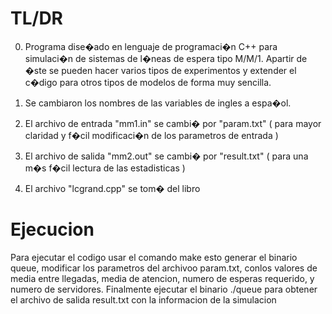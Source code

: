 # TL/DR
0. Programa dise�ado en lenguaje de programaci�n C++ para simulaci�n de sistemas de l�neas de espera tipo M/M/1.  Apartir de �ste se pueden hacer varios tipos de experimentos y extender el c�digo para otros tipos de modelos de forma muy sencilla.

1. Se cambiaron los nombres de las variables de ingles a espa�ol.

2. El archivo de entrada "mm1.in" se cambi� por "param.txt" ( para mayor claridad y f�cil modificaci�n de los parametros de entrada )

3. El archivo de salida "mm2.out" se cambi� por "result.txt" ( para una m�s f�cil lectura de las estadisticas )

4. El archivo "lcgrand.cpp" se tom� del libro 

# Ejecucion
Para ejecutar el codigo usar el comando make esto generar el binario queue, modificar los parametros del archivoo param.txt, conlos valores de media entre llegadas, media de atencion, numero de esperas requerido, y numero de servidores. Finalmente ejecutar el binario ./queue para obtener el archivo de salida result.txt con la informacion de la simulacion
